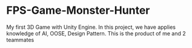 # FPS-Game-Monster-Hunter
My first 3D Game with Unity Engine. In this project, we have applies knowledge of AI, OOSE, Design Pattern. This is the product of me and 2 teammates
